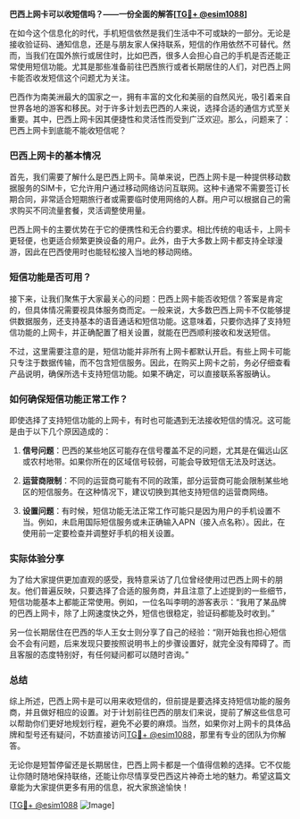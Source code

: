 **巴西上网卡可以收短信吗？——一份全面的解答[[TG💪+ @esim1088](https://t.me/s/esim1088)]**

在如今这个信息化的时代，手机短信依然是我们生活中不可或缺的一部分。无论是接收验证码、通知信息，还是与朋友家人保持联系，短信的作用依然不可替代。然而，当我们在国外旅行或居住时，比如巴西，很多人会担心自己的手机是否还能正常使用短信功能。尤其是那些准备前往巴西旅行或者长期居住的人们，对巴西上网卡能否收发短信这个问题尤为关注。

巴西作为南美洲最大的国家之一，拥有丰富的文化和美丽的自然风光，吸引着来自世界各地的游客和移民。对于许多计划去巴西的人来说，选择合适的通信方式至关重要。其中，巴西上网卡因其便捷性和灵活性而受到广泛欢迎。那么，问题来了：巴西上网卡到底能不能收短信呢？

### 巴西上网卡的基本情况

首先，我们需要了解什么是巴西上网卡。简单来说，巴西上网卡是一种提供移动数据服务的SIM卡，它允许用户通过移动网络访问互联网。这种卡通常不需要签订长期合同，非常适合短期旅行者或需要临时使用网络的人群。用户可以根据自己的需求购买不同流量套餐，灵活调整使用量。

巴西上网卡的主要优势在于它的便携性和无合约要求。相比传统的电话卡，上网卡更轻便，也更适合频繁更换设备的用户。此外，由于大多数上网卡都支持全球漫游，因此在巴西使用时也能轻松接入当地的移动网络。

### 短信功能是否可用？

接下来，让我们聚焦于大家最关心的问题：巴西上网卡能否收短信？答案是肯定的，但具体情况需要视具体服务商而定。一般来说，大多数巴西上网卡不仅能够提供数据服务，还支持基本的语音通话和短信功能。这意味着，只要你选择了支持短信功能的上网卡，并正确配置了相关设置，就能在巴西顺利接收和发送短信。

不过，这里需要注意的是，短信功能并非所有上网卡都默认开启。有些上网卡可能只专注于数据传输，而不包含短信服务。因此，在购买上网卡之前，务必仔细查看产品说明，确保所选卡支持短信功能。如果不确定，可以直接联系客服确认。

### 如何确保短信功能正常工作？

即使选择了支持短信功能的上网卡，有时也可能遇到无法接收短信的情况。这可能是由于以下几个原因造成的：

1. **信号问题**：巴西的某些地区可能存在信号覆盖不足的问题，尤其是在偏远山区或农村地带。如果你所在的区域信号较弱，可能会导致短信无法及时送达。
   
2. **运营商限制**：不同的运营商可能有不同的政策，部分运营商可能会限制某些地区的短信服务。在这种情况下，建议切换到其他支持短信的运营商网络。

3. **设置问题**：有时候，短信功能无法正常工作可能只是因为用户的手机设置不当。例如，未启用国际短信服务或未正确输入APN（接入点名称）。因此，在使用前一定要检查并调整好手机的相关设置。

### 实际体验分享

为了给大家提供更加直观的感受，我特意采访了几位曾经使用过巴西上网卡的朋友。他们普遍反映，只要选择了合适的服务商，并且注意了上述提到的一些细节，短信功能基本上都能正常使用。例如，一位名叫李明的游客表示：“我用了某品牌的巴西上网卡，除了上网速度快之外，短信也很稳定，验证码都能及时收到。”

另一位长期居住在巴西的华人王女士则分享了自己的经验：“刚开始我也担心短信会不会有问题，后来发现只要按照说明书上的步骤设置好，就完全没有障碍了。而且客服的态度特别好，有任何疑问都可以随时咨询。”

### 总结

综上所述，巴西上网卡是可以用来收短信的，但前提是要选择支持短信功能的服务商，并且做好相应的设置。对于计划前往巴西的朋友们来说，提前了解这些信息可以帮助你们更好地规划行程，避免不必要的麻烦。当然，如果你对上网卡的具体品牌和型号还有疑问，不妨直接访问[TG💪+ @esim1088](https://t.me/s/esim1088)，那里有专业的团队为你解答。

无论你是短暂停留还是长期居住，巴西上网卡都是一个值得信赖的选择。它不仅能让你随时随地保持联络，还能让你尽情享受巴西这片神奇土地的魅力。希望这篇文章能为大家提供更多有用的信息，祝大家旅途愉快！

[[TG💪+ @esim1088](https://t.me/s/esim1088) ![Image](https://i.postimg.cc/4NQfJmqS/Snipaste-2025-05-13-00-14-12.png)]